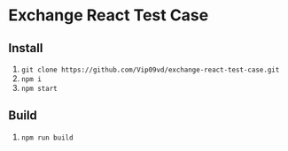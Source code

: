 # Exchange React Test Case
## Install
1. `git clone https://github.com/Vip09vd/exchange-react-test-case.git`
2. `npm i`
3. `npm start`
## Build
1. `npm run build`

